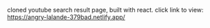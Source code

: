  cloned youtube search result page, built with react. click link to view: https://angry-lalande-379bad.netlify.app/
